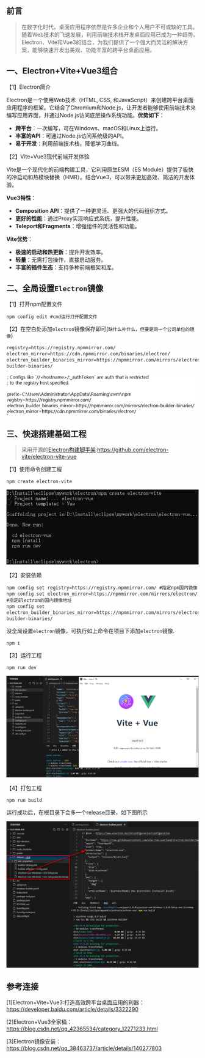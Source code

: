 ## 前言

> 在数字化时代，桌面应用程序依然是许多企业和个人用户不可或缺的工具。随着Web技术的飞速发展，利用前端技术栈开发桌面应用已成为一种趋势。Electron、Vite和Vue3的结合，为我们提供了一个强大而灵活的解决方案，能够快速开发出美观、功能丰富的跨平台桌面应用。

## 一、Electron+Vite+Vue3组合

【1】Electron简介

Electron是一个使用Web技术（HTML, CSS, 和JavaScript）来创建跨平台桌面应用程序的框架。它结合了Chromium和Node.js，让开发者能够使用前端技术来编写应用界面，并通过Node.js访问底层操作系统功能。**优势如下**：

- **跨平台**：一次编写，可在Windows、macOS和Linux上运行。
- **丰富的API**：可通过Node.js访问系统级的API。
- **易于开发**：利用前端技术栈，降低学习曲线。

【2】Vite+Vue3现代前端开发体验

Vite是一个现代化的前端构建工具，它利用原生ESM（ES Module）提供了极快的冷启动和热模块替换（HMR）。结合Vue3，可以带来更加高效、简洁的开发体验。

**Vue3特性**：

- **Composition API**：提供了一种更灵活、更强大的代码组织方式。
- **更好的性能**：通过Proxy实现响应式系统，提升性能。
- **Teleport和Fragments**：增强组件的灵活性和功能。

**Vite优势**：

- **极速的启动和热更新**：提升开发效率。
- **轻量**：无需打包操作，直接启动服务。
- **丰富的插件生态**：支持多种前端框架和库。

## 二、全局设置`Electron`镜像

【1】打开npm配置文件

```
npm config edit #cmd运行打开配置文件
```

【2】在空白处添加`electron`镜像保存即可(`缺什么补什么，但要是同一个公司单位的镜像`)

```
registry=https://registry.npmmirror.com/
electron_mirror=https://cdn.npmmirror.com/binaries/electron/
electron_builder_binaries_mirror=https://npmmirror.com/mirrors/electron-builder-binaries/
```

 ![image-20241107164607600](../../../assets/imgs/front/20241107164607600.png)

## 三、快速搭建基础工程

> 采用开源的[Electron构建脚手架](https://github.com/electron-vite/electron-vite-vue):https://github.com/electron-vite/electron-vite-vue

【1】使用命令创建工程

```
npm create electron-vite
```

 ![image-20241107165912878](../../../assets/imgs/front/20241107165912878.png)

【2】安装依赖

```
npm config set registry=https://registry.npmmirror.com/ #指定npm国内镜像
npm config set electron_mirror=https://npmmirror.com/mirrors/electron/ #指定Electron的国内镜像地址
npm config set electron_builder_binaries_mirror=https://npmmirror.com/mirrors/electron-builder-binaries/
```

没全局设置`electron`镜像，可执行如上命令在项目下添加`electron`镜像.

```
npm i
```

【3】运行工程

```
npm run dev
```

![image-20241107171136004](../../../assets/imgs/front/20241107171136004.png)

【4】打包工程

```
npm run build
```

运行成功后，在根目录下会多一个release目录，如下图所示

![image-20241107172339663](../../../assets/imgs/front/20241107172339663.png)

## 参考连接

[1]Electron+Vite+Vue3:打造高效跨平台桌面应用的利器：https://developer.baidu.com/article/details/3322290

[2]Electron+Vue3全家桶：https://blog.csdn.net/qq_42365534/category_12271233.html

[3]Electron镜像安装：https://blog.csdn.net/qq_38463737/article/details/140277803